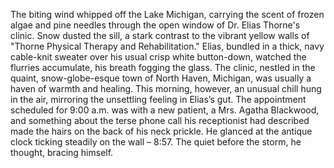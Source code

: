 The biting wind whipped off the Lake Michigan, carrying the scent of frozen algae and pine needles through the open window of Dr. Elias Thorne's clinic.  Snow dusted the sill, a stark contrast to the vibrant yellow walls of "Thorne Physical Therapy and Rehabilitation."  Elias, bundled in a thick, navy cable-knit sweater over his usual crisp white button-down, watched the flurries accumulate, his breath fogging the glass. The clinic, nestled in the quaint, snow-globe-esque town of North Haven, Michigan, was usually a haven of warmth and healing. This morning, however, an unusual chill hung in the air, mirroring the unsettling feeling in Elias’s gut.  The appointment scheduled for 9:00 a.m. was with a new patient, a Mrs. Agatha Blackwood, and something about the terse phone call his receptionist had described made the hairs on the back of his neck prickle.  He glanced at the antique clock ticking steadily on the wall – 8:57.  The quiet before the storm, he thought, bracing himself.
